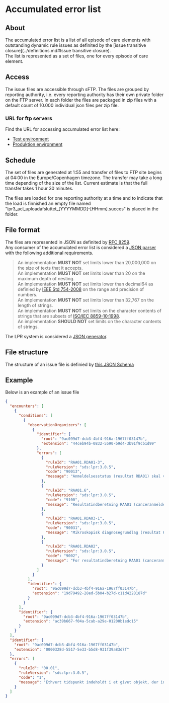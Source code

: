 # Accumulated error list

## About
The accumulated error list is a list of all episode of care elements with outstanding dynamic rule issues as definited by the [issue transitive closure](../definitions.md#Issue transitive closure).  
The list is represented as a set of files, one for every episode of care element.

## Access
The issue files are accessible through sFTP.
The files are grouped by reporting authority, i.e. every reporting authority has their own private folder on the FTP server. In each folder the files are packaged in zip files with a default count of 10.000 individual json files per zip file. 

### URL for ftp servers
Find the URL for accessing accumulated error list here:

- [Test environment](../testenvironment.md)
- [Produktion environment](../productionenvironment.md)

## Schedule
The set of files are generated at 1:55 and transfer of files to FTP site begins at 04:00 in the Europe/Copenhagen timezone. The transfer may take a long time depending of the size of the list. Current estimate is that the full transfer takes 1 hour 30 minutes.

The files are loaded for one reporting authority at a time and to indicate that the load is finnished an empty file named "lpr3_acl_uploadafsluttet_[YYYYMMDD]-[HHmm].succes" is placed in the folder.

## File format
The files are represented in JSON as definited by [RFC 8259](https://tools.ietf.org/html/rfc8259).  
Any consumer of the accumulated error list is considered a [JSON parser](https://tools.ietf.org/html/rfc8259#section-9) with the following additional requirements.

> An implementation **MUST NOT** set limits lower than 20,000,000 on the size of texts that it accepts.  
> An implementation **MUST NOT** set limits lower than 20 on the maximum depth of nesting.  
> An implementation **MUST NOT** set limits lower than decimal64 as definied by [IEEE Std 754-2008](https://ieeexplore.ieee.org/document/4610935/) on the range and precision of numbers.  
> An implementation **MUST NOT** set limits lower than 32,767 on the length of strings.  
> An implementation **MUST NOT** set limits on the character contents of strings that are subsets of [ISO/IEC 8859-10:1998](https://www.iso.org/standard/28254.html).  
> An implementation **SHOULD NOT** set limits on the character contents of strings.
   
The LPR system is considered a [JSON generator](https://tools.ietf.org/html/rfc8259#section-10).

## File structure
The structure of an issue file is definied by [this JSON Schema](../resources/acl.schema.json)

## Example
Below is an example of an issue file
```json
{
  "encounters": [
    {
      "conditions": [
        {
          "observationOrganizers": [
            {
              "identifier": {
                "root": "9ac099d7-dcb3-4bf4-916a-1967ff03147b",
                "extension": "44ceb94b-0832-5590-b9d4-3b91f9cb1d99"
              },
              "errors": [
                {
                  "ruleId": "RAA01.RDA01-3",
                  "ruleVersion": "sds:lpr:3.0.5",
                  "code": "90013",
                  "message": "Anmeldelsesstatus (resultat RDA01) skal være i en af kodelisterne res.statuscar.subb og res.statuscar.subc ved komplet indberetning"
                },
                {
                  "ruleId": "RAA01.6",
                  "ruleVersion": "sds:lpr:3.0.5",
                  "code": "9100",
                  "message": "Resultatindberetning RAA01 (canceranmeldelse) må kun trigges af en diagnose i kodelisten diag.car"
                },
                {
                  "ruleId": "RAA01.RDA03-1",
                  "ruleVersion": "sds:lpr:3.0.5",
                  "code": "90031",
                  "message": "Mikroskopisk diagnosegrundlag (resultat RDA03) skal være i kodelisten res.mikrogr"
                },
                {
                  "ruleId": "RAA01.RDA02",
                  "ruleVersion": "sds:lpr:3.0.5",
                  "code": "9002",
                  "message": "For resultatindberetning RAA01 (canceranmeldelse) skal der være et resultat af type RDA02 (makroskopisk diagnosegrundlag), når anmeldelsesstatus (resultat RDA01) er i kodelisten res.statuscar.suba"
                }
              ]
            }
          ],
          "identifier": {
            "root": "9ac099d7-dcb3-4bf4-916a-1967ff03147b",
            "extension": "19d79492-28ed-5b04-b27d-c11d4228187d"
          }
        }
      ],
      "identifier": {
        "root": "9ac099d7-dcb3-4bf4-916a-1967ff03147b",
        "extension": "ac39b667-f04a-5cab-a29e-01200b1edc15"
      }
    }
  ],
  "identifier": {
    "root": "9ac099d7-dcb3-4bf4-916a-1967ff03147b",
    "extension": "0000328d-5517-5e33-b5d8-931f39a83d7f"
  },
  "errors": [
    {
      "ruleId": "00.01",
      "ruleVersion": "sds:lpr:3.0.5",
      "code": "1",
      "message": "Ethvert tidspunkt indeholdt i et givet objekt, der indberettes, skal ligge før eller samtidig med indberetningens tidsstempel, som igen skal ligge før aktuelle tidspunkt"
    }
  ]
}
```